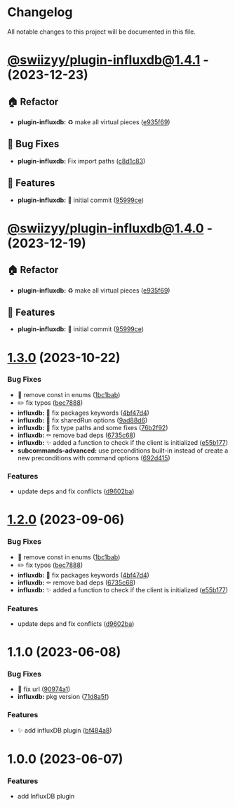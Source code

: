 # Changelog

All notable changes to this project will be documented in this file.

# [@swiizyy/plugin-influxdb@1.4.1](https://github.com/swiizyy/plugins/compare/@swiizyy/plugin-influxdb@1.4.1...@swiizyy/plugin-influxdb@1.4.1) - (2023-12-23)

## 🏠 Refactor

- **plugin-influxdb:** :recycle: make all virtual pieces ([e935f69](https://github.com/swiizyy/plugins/commit/e935f699181cbb41bc97d2971c4a6233ee899fb7))

## 🐛 Bug Fixes

- **plugin-influxdb:** Fix import paths ([c8d1c83](https://github.com/swiizyy/plugins/commit/c8d1c8391d8040d542471d40a123210e3340ed22))

## 🚀 Features

- **plugin-influxdb:** :rocket: initial commit ([95999ce](https://github.com/swiizyy/plugins/commit/95999ce8ab6b2d1401ea5dbc43b6d3133997f2b1))

# [@swiizyy/plugin-influxdb@1.4.0](https://github.com/swiizyy/plugins/compare/@swiizyy/plugin-influxdb@1.4.0...@swiizyy/plugin-influxdb@1.4.0) - (2023-12-19)

## 🏠 Refactor

- **plugin-influxdb:** :recycle: make all virtual pieces ([e935f69](https://github.com/swiizyy/plugins/commit/e935f699181cbb41bc97d2971c4a6233ee899fb7))

## 🚀 Features

- **plugin-influxdb:** :rocket: initial commit ([95999ce](https://github.com/swiizyy/plugins/commit/95999ce8ab6b2d1401ea5dbc43b6d3133997f2b1))

# [1.3.0](https://github.com/kaname-png/neko-plugins/compare/@kaname-png/plugin-influxdb@1.1.0...@kaname-png/plugin-influxdb@1.3.0) (2023-10-22)

### Bug Fixes

-   :bug: remove const in enums ([1bc1bab](https://github.com/kaname-png/neko-plugins/commit/1bc1babf87cd3e22a4fbb76d6f72bc8cc3cbcd3b))
-   :pencil2: fix typos ([bec7888](https://github.com/kaname-png/neko-plugins/commit/bec7888498258192b134eb4f817ac42710ba57e7))
-   **influxdb:** :bug: fix packages keywords ([4bf47d4](https://github.com/kaname-png/neko-plugins/commit/4bf47d458aecf7e0c44a8c22e8154e3279f3d244))
-   **influxdb:** :bug: fix sharedRun options ([9ad88d6](https://github.com/kaname-png/neko-plugins/commit/9ad88d6a124d86d86bc34f4523e12ede81005547))
-   **influxdb:** :bug: fix type paths and some fixes ([76b2f92](https://github.com/kaname-png/neko-plugins/commit/76b2f9220780cde9f1690ecf6a89b479140eb60a))
-   **influxdb:** :coffin: remove bad deps ([6735c68](https://github.com/kaname-png/neko-plugins/commit/6735c68048dc0bd9195f63289d85cc8c1bba0fdd))
-   **influxdb:** :sparkles: added a function to check if the client is initialized ([e55b177](https://github.com/kaname-png/neko-plugins/commit/e55b1774b8df38a8955e70aeef8f171868a2d4d5))
-   **subcommands-advanced:** use preconditions built-in instead of create a new preconditions with command options ([692d415](https://github.com/kaname-png/neko-plugins/commit/692d415eada9333ac564459443105e77a17178d2))

### Features

-   update deps and fix conflicts ([d9602ba](https://github.com/kaname-png/neko-plugins/commit/d9602ba4d5a691107f6524c5b58a917a4c286693))

# [1.2.0](https://github.com/kaname-png/neko-plugins/compare/@kaname-png/plugin-influxdb@1.1.0...@kaname-png/plugin-influxdb@1.2.0) (2023-09-06)

### Bug Fixes

-   :bug: remove const in enums ([1bc1bab](https://github.com/kaname-png/neko-plugins/commit/1bc1babf87cd3e22a4fbb76d6f72bc8cc3cbcd3b))
-   :pencil2: fix typos ([bec7888](https://github.com/kaname-png/neko-plugins/commit/bec7888498258192b134eb4f817ac42710ba57e7))
-   **influxdb:** :bug: fix packages keywords ([4bf47d4](https://github.com/kaname-png/neko-plugins/commit/4bf47d458aecf7e0c44a8c22e8154e3279f3d244))
-   **influxdb:** :coffin: remove bad deps ([6735c68](https://github.com/kaname-png/neko-plugins/commit/6735c68048dc0bd9195f63289d85cc8c1bba0fdd))
-   **influxdb:** :sparkles: added a function to check if the client is initialized ([e55b177](https://github.com/kaname-png/neko-plugins/commit/e55b1774b8df38a8955e70aeef8f171868a2d4d5))

### Features

-   update deps and fix conflicts ([d9602ba](https://github.com/kaname-png/neko-plugins/commit/d9602ba4d5a691107f6524c5b58a917a4c286693))

# 1.1.0 (2023-06-08)

### Bug Fixes

-   :bug: fix url ([90974a1](https://github.com/kaname-png/neko-plugins/commit/90974a17c57b9da6d26a28d9df932933ac361477))
-   **influxdb:** pkg version ([71d8a5f](https://github.com/kaname-png/neko-plugins/commit/71d8a5f95535fc1eef03cb40504f5ff9806027ed))

### Features

-   :sparkles: add influxDB plugin ([bf484a8](https://github.com/kaname-png/neko-plugins/commit/bf484a895a605d33bdbb3ed3163df0f0023b563f))

# 1.0.0 (2023-06-07)

### Features

-   add InfluxDB plugin

